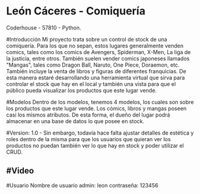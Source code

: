 # León Cáceres - Comiquería
Coderhouse - 57810 - Python.

#Introducción
Mi proyecto trata sobre un control de stock de una comiquería. Para los que no sepan, estos lugares generalmente venden comics, tales como los comics de 
Avengers, Spiderman, X-Men, La liga de la justicia, entre otros. También suelen vender comics japoneses llamados "Mangas", tales como Dragon Ball, Naruto, One Piece, Doraemon, etc. También incluye la venta de libros y figuras de diferentes franquicias. 
De esta manera estaré desarrollando una herramienta virtual que sirva para controlar el stock que hay en el local y también una vista para que el público pueda visualizar los productos que este lugar vende.

#Modelos
Dentro de los modelos, tenemos 4 modelos, los cuales son sobre los productos que este lugar vende. Los cómics, libros y mangas poseen casi los mismos atributos. De esta forma, el dueño del lugar podrá almacenar en una base de datos lo que posee en stock.

#Version:
1.0 - Sin embargo, todavía hace falta ajustar detalles de estética y roles dentro de la misma para que los usuarios que quieran ver los productos no puedan también ver lo que hay en stock y poder utilizar el CRUD.

#Video
-

#Usuario
Nombre de usuario admin: leon
contraseña: 123456
